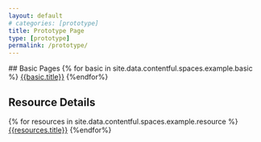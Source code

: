 ```yaml
---
layout: default
# categories: [prototype]
title: Prototype Page
type: [prototype]
permalink: /prototype/
---
```

<div class="grid-container" markdown="1">
## Basic Pages
{% for basic in site.data.contentful.spaces.example.basic %}
  <a href="/prototype/{{base.slug}}">{{basic.title}}</a>
{%endfor%}

## Resource Details
{% for resources in site.data.contentful.spaces.example.resource %}
  <a href="/prototype/{{resources.slug}}">{{resources.title}}</a>
{%endfor%}

</div>

